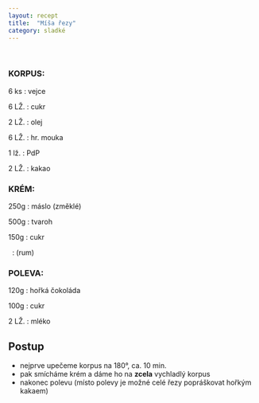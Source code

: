 ```yaml
---
layout: recept
title:  "Míša řezy"
category: sladké
---
```


<br>

<div class="ingredience" markdown="1">

### KORPUS:

6 ks
: vejce

6 LŽ.
: cukr

2 LŽ.
: olej

6 LŽ.
: hr. mouka

1 lž.
: PdP

2 LŽ.
: kakao

### KRÉM:

250g
: máslo (změklé)

500g
: tvaroh

150g
: cukr

&nbsp;
: (rum)

### POLEVA:

120g
: hořká čokoláda

100g
: cukr

2 LŽ.
: mléko

</div>

## Postup

<div class="postup" markdown="1">  

- nejprve upečeme korpus na 180°, ca. 10 min.
- pak smícháme krém a dáme ho na **zcela** vychladlý korpus
- nakonec polevu (místo polevy je možné celé řezy popráškovat hořkým kakaem)
     
</div>

